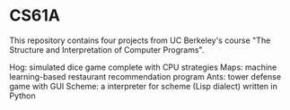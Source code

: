 # CS61A
This repository contains four projects from UC Berkeley's course "The Structure and Interpretation of Computer Programs".

Hog: simulated dice game complete with CPU strategies
Maps: machine learning-based restaurant recommendation program
Ants: tower defense game with GUI
Scheme: a interpreter for scheme (Lisp dialect) written in Python
